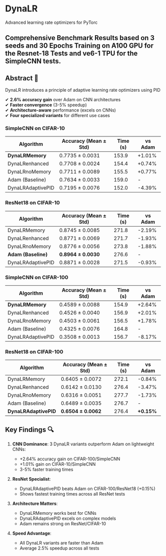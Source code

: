 # DynaLR
Advanced learning rate optimizers for PyTorc
## Comprehensive Benchmark Results based on 3 seeds and 30 Epochs Training on A100 GPU for the Resnet-18 Tests and ve6-1 TPU for the SimpleCNN tests.
## Abstract 📌
DynaLR introduces a principle of adaptive learning rate optimizers using PID

✔ **2.6% accuracy gain** over Adam on CNN architectures  
✔ **Faster convergence** (3-5% speedup)  
✔ **Architecture-aware** performance (excels on CNNs)  
✔ **Four specialized variants** for different use cases

### SimpleCNN on CIFAR-10
| Algorithm          | Accuracy (Mean ± Std) | Time (s) | vs Adam |
|--------------------|------------------------|----------|---------|
| **DynaLRMemory**   | 0.7735 ± 0.0031       | 153.9    | +1.01%  |
| DynaLRenhanced     | 0.7708 ± 0.0024       | 154.4    | +0.74%  |
| DynaLRnoMemory     | 0.7711 ± 0.0089       | 155.5    | +0.77%  |
| Adam (Baseline)    | 0.7634 ± 0.0033       | 159.0    | -       |
| DynaLRAdaptivePID  | 0.7195 ± 0.0076       | 152.0    | -4.39%  |

### ResNet18 on CIFAR-10
| Algorithm          | Accuracy (Mean ± Std) | Time (s) | vs Adam |
|--------------------|------------------------|----------|---------|
| DynaLRMemory       | 0.8745 ± 0.0085       | 271.8    | -2.19%  |
| DynaLRenhanced     | 0.8771 ± 0.0069       | 271.7    | -1.93%  |
| DynaLRnoMemory     | 0.8776 ± 0.0056       | 273.8    | -1.88%  |
| **Adam (Baseline)**| **0.8964 ± 0.0030**   | 276.6    | -       |
| DynaLRAdaptivePID  | 0.8871 ± 0.0028       | 271.5    | -0.93%  |

### SimpleCNN on CIFAR-100
| Algorithm          | Accuracy (Mean ± Std) | Time (s) | vs Adam |
|--------------------|------------------------|----------|---------|
| **DynaLRMemory**   | 0.4589 ± 0.0088       | 154.9    | +2.64%  |
| DynaLRenhanced     | 0.4526 ± 0.0040       | 156.9    | +2.01%  |
| DynaLRnoMemory     | 0.4503 ± 0.0061       | 156.5    | +1.78%  |
| Adam (Baseline)    | 0.4325 ± 0.0076       | 164.8    | -       |
| DynaLRAdaptivePID  | 0.3508 ± 0.0013       | 156.7    | -8.17%  |

### ResNet18 on CIFAR-100
| Algorithm          | Accuracy (Mean ± Std) | Time (s) | vs Adam |
|--------------------|------------------------|----------|---------|
| DynaLRMemory       | 0.6405 ± 0.0072       | 272.1    | -0.84%  |
| DynaLRenhanced     | 0.6142 ± 0.0130       | 276.4    | -3.47%  |
| DynaLRnoMemory     | 0.6316 ± 0.0051       | 277.7    | -1.73%  |
| Adam (Baseline)    | 0.6489 ± 0.0035       | 276.7    | -       |
| **DynaLRAdaptivePID** | **0.6504 ± 0.0062**   | 276.4    | **+0.15%** |

## Key Findings 🔍
1. **CNN Dominance**: 3 DynaLR variants outperform Adam on lightweight CNNs:
   - +2.64% accuracy gain on CIFAR-100/SimpleCNN
   - +1.01% gain on CIFAR-10/SimpleCNN
   - 3-5% faster training times

2. **ResNet Specialist**: 
   - DynaLRAdaptivePID beats Adam on CIFAR-100/ResNet18 (+0.15%)
   - Shows fastest training times across all ResNet tests

3. **Architecture Matters**:
   - DynaLRMemory works best for CNNs
   - DynaLRAdaptivePID excels on complex models
   - Adam remains strong on ResNet/CIFAR-10

4. **Speed Advantage**:
   - All DynaLR variants are faster than Adam
   - Average 2.5% speedup across all tests
